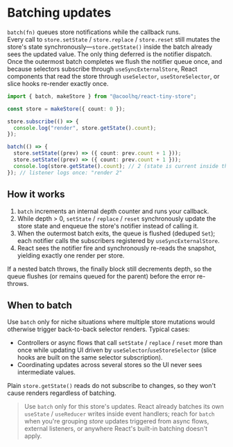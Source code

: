 # Batching updates

`batch(fn)` queues store notifications while the callback runs.  
Every call to `store.setState` / `store.replace` / `store.reset` still mutates the store's state synchronously—`store.getState()` inside the batch already sees the updated value. The only thing deferred is the notifier dispatch. Once the outermost batch completes we flush the notifier queue once, and because selectors subscribe through `useSyncExternalStore`, React components that read the store through `useSelector`, `useStoreSelector`, or slice hooks re-render exactly once.

```ts
import { batch, makeStore } from "@acoolhq/react-tiny-store";

const store = makeStore({ count: 0 });

store.subscribe(() => {
  console.log("render", store.getState().count);
});

batch(() => {
  store.setState((prev) => ({ count: prev.count + 1 }));
  store.setState((prev) => ({ count: prev.count + 1 }));
  console.log(store.getState().count); // 2 (state is current inside the batch)
}); // listener logs once: "render 2"
```

## How it works

1. `batch` increments an internal depth counter and runs your callback.  
2. While depth > 0, `setState` / `replace` / `reset` synchronously update the store state and enqueue the store's notifier instead of calling it.  
3. When the outermost batch exits, the queue is flushed (deduped `Set`); each notifier calls the subscribers registered by `useSyncExternalStore`.  
4. React sees the notifier fire and synchronously re-reads the snapshot, yielding exactly one render per store.

If a nested batch throws, the finally block still decrements depth, so the queue flushes (or remains queued for the parent) before the error re-throws.

## When to batch

Use `batch` only for niche situations where multiple store mutations would otherwise trigger back-to-back selector renders. Typical cases:

- Controllers or async flows that call `setState` / `replace` / `reset` more than once while updating UI driven by `useSelector`/`useStoreSelector` (slice hooks are built on the same selector subscription).  
- Coordinating updates across several stores so the UI never sees intermediate values.

Plain `store.getState()` reads do not subscribe to changes, so they won't cause renders regardless of batching.

> Use `batch` only for this store's updates. React already batches its own `useState` / `useReducer` writes inside event handlers; reach for `batch` when you're grouping *store* updates triggered from async flows, external listeners, or anywhere React's built-in batching doesn't apply.
